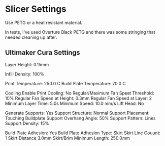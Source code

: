 # Slicer Settings

Use PETG or a heat resistant material. 

In tests, I've used Overture Black PETG and there was some stringing that needed cleaning up after. 

## Ultimaker Cura Settings
Layer Height: 0.15mm

Infill Density: 100%

Print Temperature: 250.0 C
Build Plate Temperature: 70.0 C

Cooling
Enable Print Cooling: No
Regular/Maximum Fan Speet Threshold: 10%
Regular Fan Speed at Height: 0.3mm
Regular Fan Speed at Layer: 2
Minimum Layer Time: 5.0s
Minimum Speed: 10.0 mm/s
Lift Head: No

Generate Supports: Yes
Support Structure: Normal
Support Placement: Touching Buildplate
Support Overhang Angle: 50%
Support Pattern: Lines
Support Density: 15%

Build Plate Adhesion: Yes
Build Plate Adhesion Type: Skirt
Skirt Line Couunt: 1
Skirt Distance 3.0mm
Skirt/Brim Minimum Length: 250.0mm

